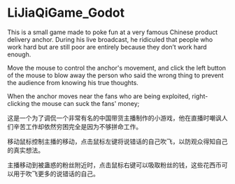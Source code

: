 # LiJiaQiGame_Godot

This is a small game made to poke fun at a very famous Chinese product delivery anchor. During his live broadcast, he ridiculed that people who work hard but are still poor are entirely because they don’t work hard enough.

Move the mouse to control the anchor's movement, and click the left button of the mouse to blow away the person who said the wrong thing to prevent the audience from knowing his true thoughts.

When the anchor moves near the fans who are being exploited, right-clicking the mouse can suck the fans' money;



这是一个为了调侃一个非常有名的中国带货主播制作的小游戏，他在直播时嘲讽人们辛苦工作却依然穷困完全是因为不够拼命工作。

移动鼠标控制主播的移动，点击鼠标左键将说错话的自己吹飞，以防观众得知自己的真实想法。

主播移动到被蛊惑的粉丝附近时，点击鼠标右键可以吸取粉丝的钱，这些花西币可以用于吹飞更多的说错话的自己。

